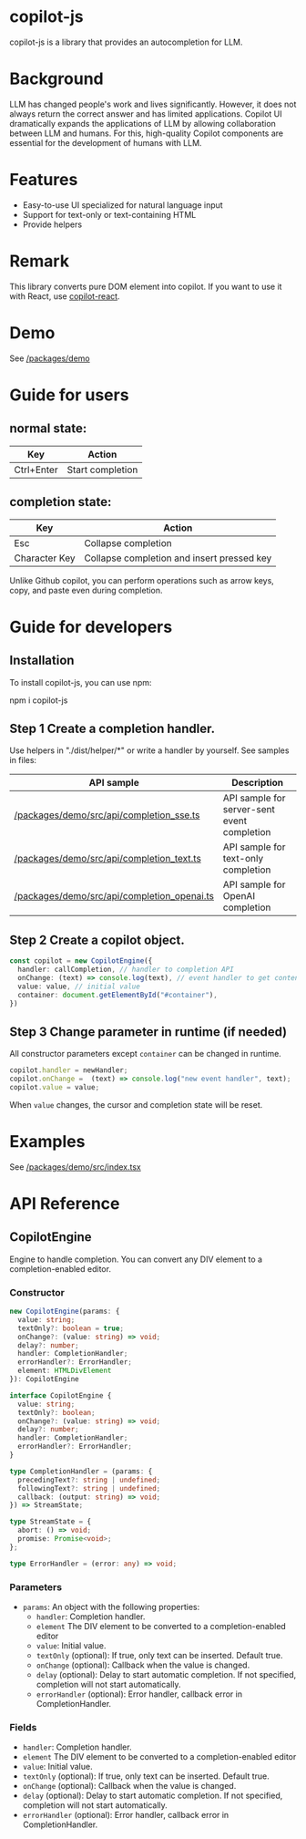 # copilot-js

copilot-js is a library that provides an autocompletion for LLM. 

# Background
LLM has changed people's work and lives significantly. However, it does not always return the correct answer and has limited applications. Copilot UI dramatically expands the applications of LLM by allowing collaboration between LLM and humans. For this, high-quality Copilot components are essential for the development of humans with LLM.

# Features
- Easy-to-use UI specialized for natural language input
- Support for text-only or text-containing HTML
- Provide helpers

# Remark
This library converts pure DOM element into copilot.
If you want to use it with React, use [copilot-react](../copilot-react/README.md).

# Demo
See [/packages/demo](../demo/README.md)

# Guide for users

## normal state:
| Key | Action |
|-----|--------|
| Ctrl+Enter | Start completion |

## completion state:
| Key | Action |
|-----|--------|
| Esc | Collapse completion |
| Character Key | Collapse completion and insert pressed key |

Unlike Github copilot, you can perform operations such as arrow keys, copy, and paste even during completion.


# Guide for developers

## Installation

To install copilot-js, you can use npm:

npm i copilot-js

## Step 1 Create a completion handler.

Use helpers in "./dist/helper/*" or write a handler by yourself.
See samples in files: 

| API sample | Description |
|--------------|-------------|
| [/packages/demo/src/api/completion_sse.ts](../demo/src/api/completion_sse.ts) | API sample for server-sent event completion |
| [/packages/demo/src/api/completion_text.ts](../demo/src/api/completion_text.ts) | API sample for text-only completion |
| [/packages/demo/src/api/completion_openai.ts](../demo/src/api/completion_openai.ts) | API sample for OpenAI completion |

## Step 2 Create a copilot object.

```ts
const copilot = new CopilotEngine({
  handler: callCompletion, // handler to completion API
  onChange: (text) => console.log(text), // event handler to get content
  value: value, // initial value
  container: document.getElementById("#container"),
})
```

## Step 3 Change parameter in runtime (if needed)

All constructor parameters except `container` can be changed in runtime.

```ts
copilot.handler = newHandler;
copilot.onChange =  (text) => console.log("new event handler", text);
copilot.value = value;
```

When `value` changes, the cursor and completion state will be reset.

# Examples

See [/packages/demo/src/index.tsx](/../demo/src/index.tsx)

# API Reference

## CopilotEngine

Engine to handle completion. You can convert any DIV element to a completion-enabled editor.

### Constructor

```ts
new CopilotEngine(params: {
  value: string;
  textOnly?: boolean = true;
  onChange?: (value: string) => void;
  delay?: number;
  handler: CompletionHandler;
  errorHandler?: ErrorHandler;
  element: HTMLDivElement
}): CopilotEngine

interface CopilotEngine {
  value: string;
  textOnly?: boolean;
  onChange?: (value: string) => void;
  delay?: number;
  handler: CompletionHandler;
  errorHandler?: ErrorHandler;
}

type CompletionHandler = (params: {
  precedingText?: string | undefined;
  followingText?: string | undefined;
  callback: (output: string) => void;
}) => StreamState;

type StreamState = {
  abort: () => void;
  promise: Promise<void>;
};

type ErrorHandler = (error: any) => void;

```
### Parameters

- `params`: An object with the following properties:
  - `handler`: Completion handler.
  - `element`  The DIV element to be converted to a completion-enabled editor
  - `value`: Initial value.
  - `textOnly` (optional): If true, only text can be inserted. Default true.
  - `onChange` (optional): Callback when the value is changed.
  - `delay` (optional): Delay to start automatic completion. If not specified, completion will not start automatically.
  - `errorHandler` (optional): Error handler, callback error in CompletionHandler.


### Fields

- `handler`: Completion handler.
- `element`  The DIV element to be converted to a completion-enabled editor
- `value`: Initial value.
- `textOnly` (optional): If true, only text can be inserted. Default true.
- `onChange` (optional): Callback when the value is changed.
- `delay` (optional): Delay to start automatic completion. If not specified, completion will not start automatically.
- `errorHandler` (optional): Error handler, callback error in CompletionHandler.
